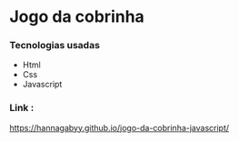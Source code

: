 # Jogo da cobrinha 
### Tecnologias usadas
- Html
- Css
- Javascript

### Link :
https://hannagabyy.github.io/jogo-da-cobrinha-javascript/
